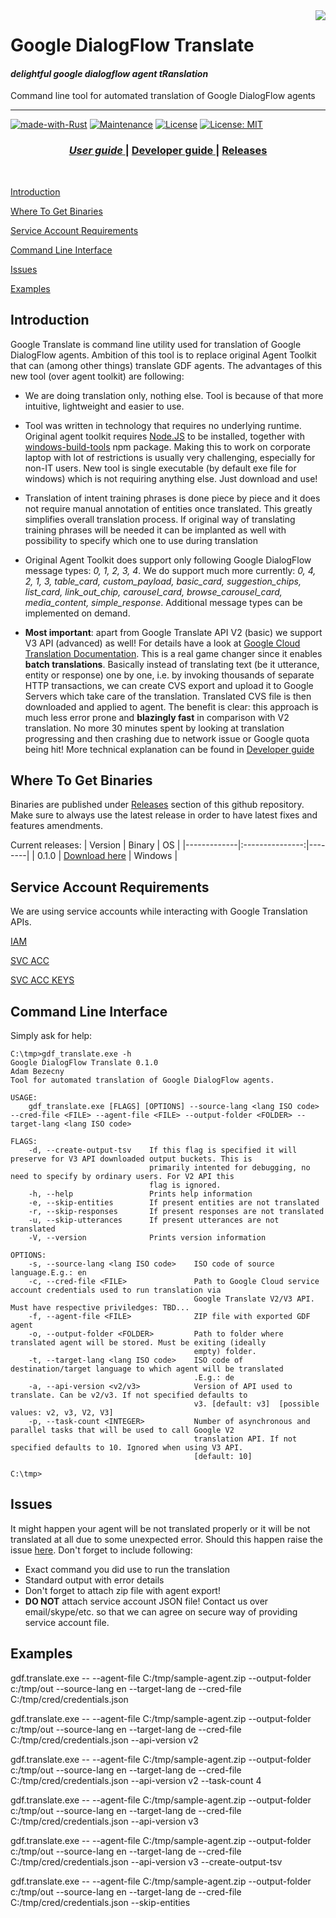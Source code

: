 <img src="./examples/docs/img/rust-logo.png" align="right" />

# Google DialogFlow Translate

#### *delightful google dialogflow agent tRanslation*

Command line tool for automated translation of Google DialogFlow agents

---
[![made-with-Rust](https://img.shields.io/badge/Made%20with-Rust-1f425f.svg)](https://www.rust-lang.org/)
[![Maintenance](https://img.shields.io/badge/Maintained%3F-yes-green.svg)](https://GitHub.com/jabber-tools/gdf_translate/graphs/commit-activity)
[![License](https://img.shields.io/badge/License-Apache%202.0-blue.svg)](https://github.com/jabber-tools/gdf_translate/blob/readme/LICENSE-APACHE)
[![License: MIT](https://img.shields.io/badge/License-MIT-yellow.svg)](https://github.com/jabber-tools/gdf_translate/blob/readme/LICENSE-MIT)

<div align="center">
  <h3>
    <a href="https://github.com/jabber-tools/gdf_translate/blob/readme/README.md">
      <i>User guide</i>
    </a>
    <span> | </span>
    <a href="https://github.com/jabber-tools/gdf_translate/blob/readme/README-devnotes.md">
      Developer guide
    </a>
    <span> | </span>
    <a href="https://github.com/jabber-tools/gdf_translate/releases">
      Releases
    </a>
  </h3>
</div>

<br/>

[Introduction](#introduction)

[Where To Get Binaries](#where-to-get-binaries)

[Service Account Requirements](#service-account-requirements)

[Command Line Interface](#command-line-interface)

[Issues](#issues)

[Examples](#examples)


## Introduction
Google Translate is command line utility used for translation of Google DialogFlow agents. Ambition of this tool is to replace original Agent Toolkit that can (among other things) translate GDF agents. The advantages of this new tool (over agent toolkit) are following:

*	We are doing translation only, nothing else. Tool is because of that more intuitive, lightweight and easier to use.
*	Tool was written in technology that requires no underlying runtime. Original agent toolkit requires [Node.JS](https://nodejs.org/en/) to be installed, together with [windows-build-tools](https://www.npmjs.com/package/windows-build-tools) npm package. Making this to work on corporate laptop with lot of restrictions is usually very challenging, especially for non-IT users. New tool is single executable (by default exe file for windows) which is not requiring anything else. Just download and use!
*	Translation of intent training phrases is done piece by piece and it does not require manual annotation of entities once translated. This greatly simplifies overall translation process. If original way of translating training phrases will be needed it can be implanted as well with possibility to specify which one to use during translation
* Original Agent Toolkit does support only following Google DialogFlow message types: <i>0, 1, 2, 3, 4</i>. We do support much more currently: <i>0, 4, 2, 1, 3, table_card, custom_payload, basic_card, suggestion_chips, list_card, link_out_chip, carousel_card, browse_carousel_card, media_content, simple_response</i>. Additional message types can be implemented on demand.

*	<b>Most important</b>: apart from Google Translate API V2 (basic) we support V3 API (advanced) as well! For details have a look at [Google Cloud Translation Documentation](https://cloud.google.com/translate/docs/editions). This is a real game changer since it enables <b>batch translations</b>. Basically instead of translating text (be it utterance, entity or response) one by one, i.e. by invoking thousands of separate HTTP transactions, we can create CVS export and upload it to Google Servers which take care of the translation. Translated CVS file is then downloaded and applied to agent. The benefit is clear: this approach is much less error prone and <b>blazingly fast</b> in comparison with V2 translation. No more 30 minutes spent by looking at translation progressing and then crashing due to network issue or Google quota being hit! More technical explanation can be found in [Developer guide](https://github.com/jabber-tools/gdf_translate/blob/readme/README-devnotes.md)


## Where To Get Binaries
Binaries are published under [Releases](https://github.com/jabber-tools/gdf_translate/releases) section of this github repository. Make sure to always use the latest release in order to have latest fixes and features amendments.

Current releases:
| Version     | Binary          | OS     |
|-------------|:---------------:|--------|
| 0.1.0       | [Download here](https://github.com/jabber-tools/gdf_translate/releases) | Windows |

## Service Account Requirements
We are using service accounts while interacting with Google Translation APIs. 

[IAM](https://cloud.google.com/translate/docs/intro-to-v3#iam)

[SVC ACC](https://cloud.google.com/iam/docs/creating-managing-service-accounts)

[SVC ACC KEYS](https://cloud.google.com/iam/docs/creating-managing-service-account-keys)

## Command Line Interface
Simply ask for help:
```
C:\tmp>gdf_translate.exe -h
Google DialogFlow Translate 0.1.0
Adam Bezecny
Tool for automated translation of Google DialogFlow agents.

USAGE:
    gdf_translate.exe [FLAGS] [OPTIONS] --source-lang <lang ISO code> --cred-file <FILE> --agent-file <FILE> --output-folder <FOLDER> --target-lang <lang ISO code>

FLAGS:
    -d, --create-output-tsv    If this flag is specified it will preserve for V3 API downloaded output buckets. This is
                               primarily intented for debugging, no need to specify by ordinary users. For V2 API this
                               flag is ignored.
    -h, --help                 Prints help information
    -e, --skip-entities        If present entities are not translated
    -r, --skip-responses       If present responses are not translated
    -u, --skip-utterances      If present utterances are not translated
    -V, --version              Prints version information

OPTIONS:
    -s, --source-lang <lang ISO code>    ISO code of source language.E.g.: en
    -c, --cred-file <FILE>               Path to Google Cloud service account credentials used to run translation via
                                         Google Translate V2/V3 API. Must have respective priviledges: TBD...
    -f, --agent-file <FILE>              ZIP file with exported GDF agent
    -o, --output-folder <FOLDER>         Path to folder where translated agent will be stored. Must be exiting (ideally
                                         empty) folder.
    -t, --target-lang <lang ISO code>    ISO code of destination/target language to which agent will be translated
                                         .E.g.: de
    -a, --api-version <v2/v3>            Version of API used to translate. Can be v2/v3. If not specified defaults to
                                         v3. [default: v3]  [possible values: v2, v3, V2, V3]
    -p, --task-count <INTEGER>           Number of asynchronous and parallel tasks that will be used to call Google V2
                                         translation API. If not specified defaults to 10. Ignored when using V3 API.
                                         [default: 10]

C:\tmp>

```

## Issues
It might happen your agent will be not translated properly or it will be not translated at all due to some unexpected error. Should this happen raise the issue [here](https://github.com/jabber-tools/gdf_translate/issues). Don't forget to include following:
* Exact command you did use to run the translation
* Standard output with error details
* Don't forget to attach zip file with agent export!
* <b>DO NOT</b> attach service account JSON file! Contact us over email/skype/etc. so that we can agree on secure way of providing service account file.

## Examples

gdf.translate.exe -- --agent-file C:/tmp/sample-agent.zip --output-folder c:/tmp/out --source-lang en --target-lang de --cred-file C:/tmp/cred/credentials.json

gdf.translate.exe -- --agent-file C:/tmp/sample-agent.zip --output-folder c:/tmp/out --source-lang en --target-lang de --cred-file C:/tmp/cred/credentials.json --api-version v2

gdf.translate.exe -- --agent-file C:/tmp/sample-agent.zip --output-folder c:/tmp/out --source-lang en --target-lang de --cred-file C:/tmp/cred/credentials.json --api-version v2 --task-count 4

gdf.translate.exe -- --agent-file C:/tmp/sample-agent.zip --output-folder c:/tmp/out --source-lang en --target-lang de --cred-file C:/tmp/cred/credentials.json --api-version v3

gdf.translate.exe -- --agent-file C:/tmp/sample-agent.zip --output-folder c:/tmp/out --source-lang en --target-lang de --cred-file C:/tmp/cred/credentials.json --api-version v3 --create-output-tsv

gdf.translate.exe -- --agent-file C:/tmp/sample-agent.zip --output-folder c:/tmp/out --source-lang en --target-lang de --cred-file C:/tmp/cred/credentials.json --skip-entities


